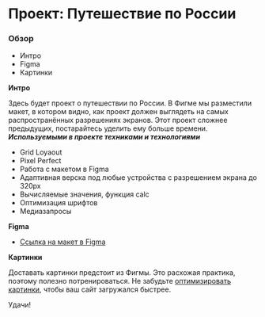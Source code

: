 # Проект: Путешествие по России

### Обзор

- Интро
- Figma
- Картинки

**Интро**

Здесь будет проект о путешествии по России.
В Фигме мы разместили макет, в котором видно, как проект должен выглядеть на самых распространённых разрешениях экранов.
Этот проект сложнее предыдущих, постарайтесь уделить ему больше времени.
**_Используемыми в проекте техниками и технологиями_**

- Grid Loyaout
- Pixel Perfect
- Работа с макетом в Figma
- Адаптивная верска под любые устройства с разрешением экрана до 320px
- Вычисляемые значения, функция calc
- Оптимизация шрифтов
- Медиазапросы

**Figma**

- [Ссылка на макет в Figma](https://www.figma.com/file/5S2WSbEFL6awjVWJ0NWL8Q/Sprint-3_-Russia-_-desktop-mobile?node-id=28503%3A0)

**Картинки**

Доставать картинки предстоит из Фигмы. Это расхожая практика, поэтому полезно потренироваться.
Не забудьте [оптимизировать картинки](https://tinypng.com/), чтобы ваш сайт загружался быстрее.

Удачи!
